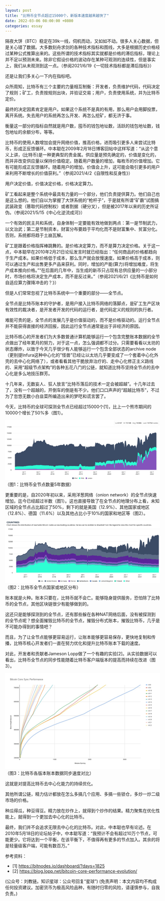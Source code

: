 ```yaml
---
layout: post
title: "比特币全节点超过15000个，新版本速度越来越快了"
date: 2022-03-06 08:00:00 +0800
categories: essay
---
```


隔夜大饼（BTC）稳定在39k一线，伺机而动，又如如不动。很多人关心数据，但是关心错了数据。大多数刻舟求剑的各种技术指标和图线，大多是根据历史价格经过某种公式推算出来的。这些所谓的技术指标其实就都是价格的滞后指标，理论上并不足以预测未来。除非它假设价格的波动存在某种可观测的连续性，但是事实上，我们从未观测到这一点。（参阅2021/6/19《一切技术指标都是滞后指标》）

还是让我们多关心一下内在指标吧。

众所周知，比特币有三个主要的力量相互制衡：开发者，负责维护代码，代码决定了规则；矿工，负责按规则出块，并验证交易；用户，负责使用系统，并为比特币定价。

最终的决定因素肯定是用户。如果这个系统不是真的有用，那么用户会用脚投票，离开系统。失去用户的系统再怎么开发、再怎么挖矿，都无济于事。

衡量这一部分的指标自然就是用户数，囤币的钱包地址数，活跃的钱包地址数，钱包地址的余额分布，等等。

比特币的使用人数增加会提升网络价值，推高价格，进而吸引更多人来尝试比特币，形成正反馈循环。中本聪在2009年2月18日博客回帖中这样写道：“从这个意义上讲，(比特币)是一种更典型的贵金属。供应量是预先确定的，价值是变化的，而并非改变供应量以保持价值稳定。随着用户数量的增加，每枚币的价值增加。它有可能形成正反馈循环。随着用户的增加，价值会上升，这可能会吸引更多的用户来利用不断增长的价值获利。”（参阅2021/4/2《自限性和反身性》）

用户决定价值，价值决定价格，价格决定算力。

矿工看起来是整个系统中最具有力量的一个部分，他们负责提供算力。他们自己也是这么想的。他们自以为掌握了大饼系统的“枪杆子”，于是就有所谓“矿霸“试图搞武装政变（篡取代码控制权）或者割据（硬分叉），但是被2017年以来的历史所证伪。（参阅2021/5/15《中心化逆流成河》）

一个有效的民主共和系统，自身体制一定要能有效地做到两点：第一是节制武力，以文治武；第二是节制资本，财富分布要趋于平均化而不是财富集中、贫富分化。否则，系统都将趋于土崩瓦解。

矿工是跟着价格指挥棒跳舞的。是价格决定算力，而不是算力决定价格。关于这一点，中本聪早在2010年2月21日论坛发言时就已经指出：“任何商品的价格都趋向于生产成本。如果价格低于成本，那么生产就会放慢速度。如果价格高于成本，则可以通过生产和出售更多产品来获利。同时，增加的产能(算力)将增加难度，将生产成本推向价格。”“在后面的几年中，当生成的新币只占现有总供应量的一小部分时，市场价格将决定生产成本，而不是反过来。”（参阅2021/6/21《比特币是如何自适应算力骤降冲击的？》）

但是人们常常忽视了比特币系统中一个重要的部分——全节点。

全节点是比特币账本的守护者，是用户接入比特币网络的落脚点，是矿工生产区块有效性的裁决者，是开发者开发的代码的运行者，是代码定义的规则的执行者。

难能可贵的是，全节点的发展几乎是价值驱动的，而不是价格驱动的。运行全节点并不能获得直接的经济回报，因此运行全节点通常是出于非经济的原因。

比特币核心的开发者们为大多数普通计算机能够运行一个包含完整账本数据的全节点做出了经年累月的努力，对于这一点，怎么强调都不过分。只需要看看以太坊的状态爆炸，以致于今天几乎很少有人能够运行一个包含全部状态的archive node（更别提Infura这种中心化的”怪兽”已经让以太坊几乎要变成了一个套着中心化外壳的去中心化网络了），或者看看其他干脆放弃治疗的、走中心化修正主义路线的、采用“超级节点架构”的各种五花八门的公链，就知道比特币坚持全节点的去中心化是多么地技压群芳。

十几年来，无数妄人、狂人放言“比特币落后的技术一定会被超越”。十几年过去了，没有一个超越的，开倒车的倒是有不少。他们口口声声的“超越比特币”，不过为了忽悠无数小白韭菜所编造出来的梦呓和谎言罢了。

今天，比特币的全球可探测全节点已经超过15000个[1]，比上一个熊市期间的10000个增长了50%多（图1）。

![](/images/2022/20220306-2.jpg)
（图1：比特币全节点数量5年数据）

更重要的是，自2020年初以来，采用洋葱网络（onion network）的全节点快速增加，迄今已经超过半数（图1）。这也直接导致了在全节点的地理分布上看，未知区域的全节点占比超过了50%，剩下的就是美国（12.9%）、其他国家或地区（12.8%）、德国（11.6%）以及其他占比小于10%的国家和地区等（图2）。

![](/images/2022/20220306-3.jpg)
（图2：比特币全节点国家或地区分布）

账本就是火种。账本只要在，比特币就不会亡。能够隐身提供服务，恐怕除了比特币的全节点，其他区块链很少有能够做到的。

这还只是能够探测到的全节点，还有那些躲在各种NAT网络后面，没有被探测到的全节点呢？想全面摧毁比特币的全节点，摧毁分布式账本，摧毁比特币，几乎是不可能办得到的事情吧？

而且，为了让全节点能够更容易运行，让账本能够更容易保存，更快地复制和传播，比特币核心开发者们一直在努力优化和提升比特币账本下载的速度。

对此，开发者和贡献者Jameson Lopp做了一个有趣的实验[2]。从实验数据可以看出，比特币全节点的同步性能随着比特币客户端版本的提高而持续在改进（图3）。

![](/images/2022/20220306-4.jpg)
（图3：比特币各版本账本数据同步速度对比）

这就是对提高比特币去中心化能力的持续优化。

其他所谓公链，精力估计都放在怎么多搞几个应用、多搞一些锁仓，多炒一炒二级市场的价格。

种瓜得瓜，种豆得豆。精力放在炒作上，就得到个炒作的结果。精力聚焦在优化性能上，就得到一个更加去中心化的比特币。

最终，我们并不会追求无限去中心化的比特币。对此，中本聪也早有论述。在2010年5月18日的论坛帖子中，中本聪写道：“我预计不会有超过10万个节点，可能更少。它将达到一个平衡，在该平衡下，不值得再有更多的节点加入。其余的将是轻量级客户端，可能有数百万。”


参考资料：
- [1] https://bitnodes.io/dashboard/?days=1825
- [2] https://blog.lopp.net/bitcoin-core-performance-evolution/

(公众号：刘教链。知识星球：公众号回复“星球”)
(免责声明：本文内容均不构成任何投资建议。加密货币为极高风险品种，有随时归零的风险，请谨慎参与，自我负责。)

